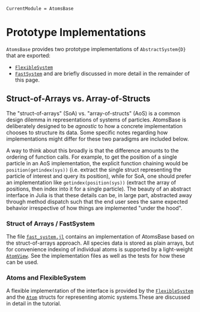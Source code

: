 ```@meta
CurrentModule = AtomsBase
```

# Prototype Implementations 

`AtomsBase` provides two prototype implementations of `AbstractSystem{D}` that are exported: 
- [`FlexibleSystem`](@ref)
- [`FastSystem`](@ref)
and are briefly discussed in more detail in the remainder of this page. 

## Struct-of-Arrays vs. Array-of-Structs

The "struct-of-arrays" (SoA) vs. "array-of-structs" (AoS) is a common design
dilemma in representations of systems of particles. AtomsBase is deliberately
designed to be _agnostic_ to how a concrete implementation
chooses to structure its data. Some specific notes regarding how
implementations might differ for these two paradigms are included below.

A way to think about this broadly is that the difference amounts to the
ordering of function calls. For example, to get the position of a single
particle in an AoS implementation, the explicit function chaining would be
`position(getindex(sys))` (i.e. extract the single struct representing the
particle of interest and query its position), while for SoA, one should prefer
an implementation like `getindex(position(sys))` (extract the array of
positions, then index into it for a single particle). The beauty of an abstract
interface in Julia is that these details can be, in large part, abstracted away
through method dispatch such that the end user sees the same expected behavior
irrespective of how things are implemented "under the hood".

### Struct of Arrays / FastSystem

The file [`fast_system.jl`](https://github.com/JuliaMolSim/AtomsBase.jl/blob/master/src/implementation/fast_system.jl) contains an implementation of
AtomsBase based on the struct-of-arrays approach. All species data is stored
as plain arrays, but for convenience indexing of individual atoms is supported
by a light-weight [`AtomView`](@ref). See the implementation files
as well as the tests for how these can be used.

### Atoms and FlexibleSystem

A flexible implementation of the interface is provided by the
[`FlexibleSystem`](@ref) and the [`Atom`](@ref) structs
for representing atomic systems.These are discussed in detail in the tutorial. 
